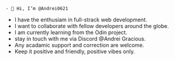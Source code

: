     - 👋 Hi, I’m @Andrei0621
- I have the enthusiam in full-strack web development.
- I want to collaborate with fellow developers around the globe.
- I am currently learning from the Odin project.
- stay in touch with me via Discord @Andrei Gracious.
- Any acadamic support and correction are welcome.
- Keep it positive and friendly, positive vibes only.
<!--
Andrei0621/Andrei0621 is a dedicated and motivated individual who knows no boundaries. In a world of code impossibility is a dictionary word. keep in touch and lets collaborate
--->
